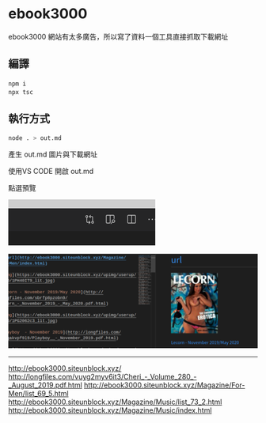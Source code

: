 # ebook3000

ebook3000 網站有太多廣告，所以寫了資料一個工具直接抓取下載網址

## 編譯

```sh
npm i
npx tsc
```

## 執行方式

```sh
node . > out.md
```

產生 out.md 圖片與下載網址

使用VS CODE 開啟 out.md

點選預覽

![img](README_01.png)

![img](README_02.png)

---
http://ebook3000.siteunblock.xyz/
http://longfiles.com/vuyg2myv6it3/Cheri_-_Volume_280_-_August_2019.pdf.html
http://ebook3000.siteunblock.xyz/Magazine/For-Men/list_69_5.html
http://ebook3000.siteunblock.xyz/Magazine/Music/list_73_2.html
http://ebook3000.siteunblock.xyz/Magazine/Music/index.html